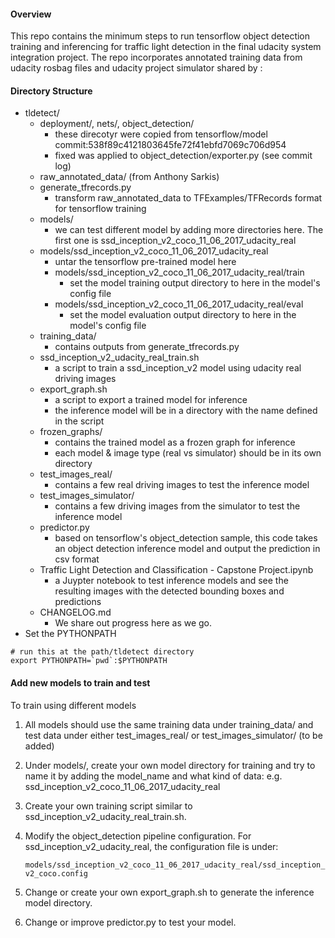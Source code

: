 #### Overview

This repo contains the minimum steps to run tensorflow object detection training and inferencing for traffic light detection in the final udacity system integration project. The repo incorporates annotated training data from udacity rosbag files and udacity project simulator shared by : 

[Anthony Sarkis]: https://github.com/coldKnight/TrafficLight_Detection-TensorFlowAPI

#### Directory Structure

- tldetect/
  - deployment/, nets/, object_detection/
    - these direcotyr were copied from tensorflow/model commit:538f89c4121803645fe72f41ebfd7069c706d954
    - fixed was applied to object_detection/exporter.py (see commit log)
  - raw_annotated_data/ (from Anthony Sarkis)
  - generate_tfrecords.py
    - transform raw_annotated_data to TFExamples/TFRecords format for tensorflow training
  - models/
    - we can test different model by adding more directories here.  The first one is ssd_inception_v2_coco_11_06_2017_udacity_real
  - models/ssd_inception_v2_coco_11_06_2017_udacity_real
    - untar the tensorflow pre-trained model here
    - models/ssd_inception_v2_coco_11_06_2017_udacity_real/train
      - set the model training output directory to here in the model's config file
    - models/ssd_inception_v2_coco_11_06_2017_udacity_real/eval
      - set the model evaluation output directory to here in the model's config file
  - training_data/
    - contains outputs from generate_tfrecords.py
  - ssd_inception_v2_udacity_real_train.sh
    - a script to train a ssd_inception_v2 model using udacity real driving images
  - export_graph.sh
    - a script to export a trained model for inference
    - the inference model will be in a directory with the name defined in the script
  - frozen_graphs/
    - contains the trained model as a frozen graph for inference
    - each model & image type (real vs simulator) should be in its own directory
  - test_images_real/
    - contains a few real driving images to test the inference model
  - test_images_simulator/
    - contains a few driving images from the simulator to test the inference model
  - predictor.py
    - based on tensorflow's object_detection sample, this code takes an object detection inference model and output the prediction in csv format
  - Traffic Light Detection and Classification - Capstone Project.ipynb
    - a Juypter notebook to test inference models and see the resulting images with the detected bounding boxes and predictions
  - CHANGELOG.md
    - We share out progress here as we go.
- Set the PYTHONPATH


```shell
# run this at the path/tldetect directory
export PYTHONPATH=`pwd`:$PYTHONPATH 
```



#### Add new models to train and test

To train using different models

1. All models should use the same training data under training_data/ and test data under either test_images_real/ or test_images_simulator/ (to be added)

2. Under models/, create your own model directory for training and try to name it by adding the model_name and what kind of data: e.g. ssd_inception_v2_coco_11_06_2017_udacity_real

3. Create your own training script similar to ssd_inception_v2_udacity_real_train.sh.

4. Modify the object_detection pipeline configuration.  For ssd_inception_v2_udacity_real, the configuration file is under: 

   `models/ssd_inception_v2_coco_11_06_2017_udacity_real/ssd_inception_v2_coco.config`

5. Change or create your own export_graph.sh to generate the inference model directory. 

6. Change or improve predictor.py to test your model.





